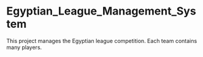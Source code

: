 # Egyptian_League_Management_System
This project manages the Egyptian league competition. Each team contains many players.
